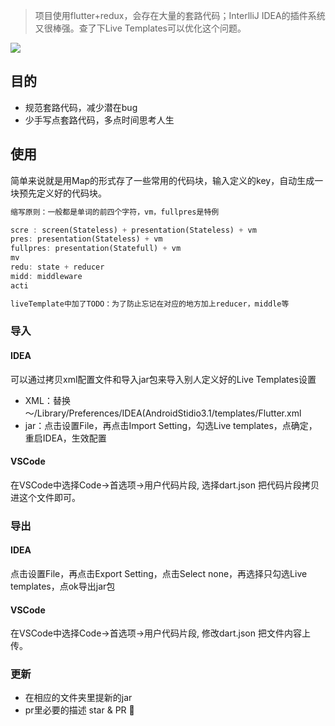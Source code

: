 
> 项目使用flutter+redux，会存在大量的套路代码；InterlliJ IDEA的插件系统又很棒强。查了下Live Templates可以优化这个问题。
<img src="http://me.wozaihui.com/hyj-huiz-live-temple.gif">

## 目的

- 规范套路代码，减少潜在bug
- 少手写点套路代码，多点时间思考人生

## 使用

简单来说就是用Map的形式存了一些常用的代码块，输入定义的key，自动生成一块预先定义好的代码块。

```dart
缩写原则：一般都是单词的前四个字符，vm，fullpres是特例

scre : screen(Stateless) + presentation(Stateless) + vm
pres: presentation(Stateless) + vm
fullpres: presentation(Statefull) + vm
mv
redu: state + reducer
midd: middleware
acti

liveTemplate中加了TODO：为了防止忘记在对应的地方加上reducer，middle等
```

### 导入

#### IDEA

可以通过拷贝xml配置文件和导入jar包来导入别人定义好的Live Templates设置

- XML：替换～/Library/Preferences/IDEA(AndroidStidio3.1/templates/Flutter.xml
- jar：点击设置File，再点击Import Setting，勾选Live templates，点确定，重启IDEA，生效配置

#### VSCode

在VSCode中选择Code->首选项->用户代码片段, 选择dart.json 把代码片段拷贝进这个文件即可。

### 导出

#### IDEA

点击设置File，再点击Export Setting，点击Select none，再选择只勾选Live templates，点ok导出jar包

#### VSCode

在VSCode中选择Code->首选项->用户代码片段, 修改dart.json 把文件内容上传。

### 更新
- 在相应的文件夹里提新的jar
- pr里必要的描述
star & PR 👏

